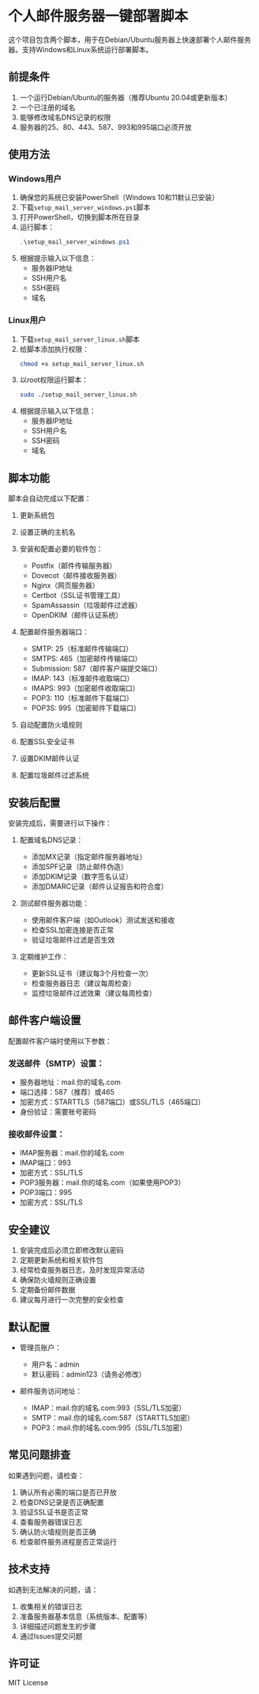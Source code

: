 # 个人邮件服务器一键部署脚本

这个项目包含两个脚本，用于在Debian/Ubuntu服务器上快速部署个人邮件服务器。支持Windows和Linux系统运行部署脚本。

## 前提条件

1. 一个运行Debian/Ubuntu的服务器（推荐Ubuntu 20.04或更新版本）
2. 一个已注册的域名
3. 能够修改域名DNS记录的权限
4. 服务器的25、80、443、587、993和995端口必须开放

## 使用方法

### Windows用户

1. 确保您的系统已安装PowerShell（Windows 10和11默认已安装）
2. 下载`setup_mail_server_windows.ps1`脚本
3. 打开PowerShell，切换到脚本所在目录
4. 运行脚本：
   ```powershell
   .\setup_mail_server_windows.ps1
   ```
5. 根据提示输入以下信息：
   - 服务器IP地址
   - SSH用户名
   - SSH密码
   - 域名

### Linux用户

1. 下载`setup_mail_server_linux.sh`脚本
2. 给脚本添加执行权限：
   ```bash
   chmod +x setup_mail_server_linux.sh
   ```
3. 以root权限运行脚本：
   ```bash
   sudo ./setup_mail_server_linux.sh
   ```
4. 根据提示输入以下信息：
   - 服务器IP地址
   - SSH用户名
   - SSH密码
   - 域名

## 脚本功能

脚本会自动完成以下配置：

1. 更新系统包
2. 设置正确的主机名
3. 安装和配置必要的软件包：
   - Postfix（邮件传输服务器）
   - Dovecot（邮件接收服务器）
   - Nginx（网页服务器）
   - Certbot（SSL证书管理工具）
   - SpamAssassin（垃圾邮件过滤器）
   - OpenDKIM（邮件认证系统）

4. 配置邮件服务器端口：
   - SMTP: 25（标准邮件传输端口）
   - SMTPS: 465（加密邮件传输端口）
   - Submission: 587（邮件客户端提交端口）
   - IMAP: 143（标准邮件收取端口）
   - IMAPS: 993（加密邮件收取端口）
   - POP3: 110（标准邮件下载端口）
   - POP3S: 995（加密邮件下载端口）

5. 自动配置防火墙规则
6. 配置SSL安全证书
7. 设置DKIM邮件认证
8. 配置垃圾邮件过滤系统

## 安装后配置

安装完成后，需要进行以下操作：

1. 配置域名DNS记录：
   - 添加MX记录（指定邮件服务器地址）
   - 添加SPF记录（防止邮件伪造）
   - 添加DKIM记录（数字签名认证）
   - 添加DMARC记录（邮件认证报告和符合度）

2. 测试邮件服务器功能：
   - 使用邮件客户端（如Outlook）测试发送和接收
   - 检查SSL加密连接是否正常
   - 验证垃圾邮件过滤是否生效

3. 定期维护工作：
   - 更新SSL证书（建议每3个月检查一次）
   - 检查服务器日志（建议每周检查）
   - 监控垃圾邮件过滤效果（建议每周检查）

## 邮件客户端设置

配置邮件客户端时使用以下参数：

### 发送邮件（SMTP）设置：
- 服务器地址：mail.你的域名.com
- 端口选择：587（推荐）或465
- 加密方式：STARTTLS（587端口）或SSL/TLS（465端口）
- 身份验证：需要账号密码

### 接收邮件设置：
- IMAP服务器：mail.你的域名.com
- IMAP端口：993
- 加密方式：SSL/TLS
- POP3服务器：mail.你的域名.com（如果使用POP3）
- POP3端口：995
- 加密方式：SSL/TLS

## 安全建议

1. 安装完成后必须立即修改默认密码
2. 定期更新系统和相关软件包
3. 经常检查服务器日志，及时发现异常活动
4. 确保防火墙规则正确设置
5. 定期备份邮件数据
6. 建议每月进行一次完整的安全检查

## 默认配置

- 管理员账户：
  - 用户名：admin
  - 默认密码：admin123（请务必修改）

- 邮件服务访问地址：
  - IMAP：mail.你的域名.com:993（SSL/TLS加密）
  - SMTP：mail.你的域名.com:587（STARTTLS加密）
  - POP3：mail.你的域名.com:995（SSL/TLS加密）

## 常见问题排查

如果遇到问题，请检查：

1. 确认所有必需的端口是否已开放
2. 检查DNS记录是否正确配置
3. 验证SSL证书是否正常
4. 查看服务器错误日志
5. 确认防火墙规则是否正确
6. 检查邮件服务进程是否正常运行

## 技术支持

如遇到无法解决的问题，请：

1. 收集相关的错误日志
2. 准备服务器基本信息（系统版本、配置等）
3. 详细描述问题发生的步骤
4. 通过Issues提交问题

## 许可证

MIT License
